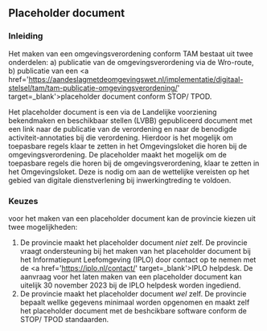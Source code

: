 ## Placeholder document

### Inleiding

Het maken van een omgevingsverordening conform TAM bestaat uit twee onderdelen: a) publicatie van de omgevingsverordening via de Wro-route, b) publicatie van een <a href='https://aandeslagmetdeomgevingswet.nl/implementatie/digitaal-stelsel/tam/tam-publicatie-omgevingsverordening/' target=_blank'>placeholder document</a> conform STOP/ TPOD.  

Het placeholder document is een via de Landelijke voorziening bekendmaken en beschikbaar stellen (LVBB) gepubliceerd document met een link naar de publicatie van de verordening en naar de benodigde activiteit-annotaties bij die verordening. Hierdoor is het mogelijk om toepasbare regels klaar te zetten in het Omgevingsloket die horen bij de omgevingsverordening. De placeholder maakt het mogelijk om de toepasbare regels die horen bij de omgevingsverordening, klaar te zetten in het Omgevingsloket. Deze is nodig om aan de wettelijke vereisten op het gebied van digitale dienstverlening bij inwerkingtreding te voldoen.

### Keuzes

voor het maken van een placeholder document kan de provincie kiezen uit twee mogelijkheden: 
1. De provincie maakt het placeholder document <i>niet</i> zelf. De provincie vraagt ondersteuning bij het maken van het placeholder document bij het Informatiepunt Leefomgeving (IPLO) door contact op te nemen met de <a href='https://iplo.nl/contact/' target=_blank'>IPLO helpdesk</a>. De aanvraag voor het laten maken van een placeholder document kan uitelijk 30 november 2023 bij de IPLO helpdesk worden ingediend. 
2. De provincie maakt het placeholder document <i>wel</i> zelf. De provincie bepaalt wellke gegevens minimaal worden opgenomen en maakt zelf het placeholder document met de beshcikbare software conform de STOP/ TPOD standaarden. 


